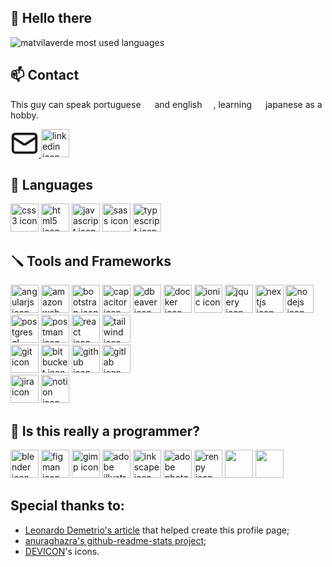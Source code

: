 ## 👋 Hello there

<img src="https://github-readme-stats.vercel.app/api/top-langs/?username=matvilaverde&layout=compact" alt="matvilaverde most used languages">

## 📫 Contact

<p>This guy can speak portuguese <img width="14" src="https://upload.wikimedia.org/wikipedia/commons/0/05/Flag_of_Brazil.svg" /> and english <img width="14" src="https://upload.wikimedia.org/wikipedia/commons/0/05/Flag_of_the_U.S..svg">, learning <img width="14" src="https://upload.wikimedia.org/wikipedia/commons/9/9e/Flag_of_Japan.svg" /> japanese as a hobby.
</p>

<div align="left">
  <a href="mailto:mateusvilaverde@gmail.com" target="_blank" title="Mail">
    <svg xmlns="http://www.w3.org/2000/svg" width="45" height="45" viewBox="0 0 24 24" fill="none" stroke="currentColor" stroke-width="2" stroke-linecap="round" stroke-linejoin="round" class="lucide lucide-mail"><rect width="20" height="16" x="2" y="4" rx="2"/><path d="m22 7-8.97 5.7a1.94 1.94 0 0 1-2.06 0L2 7"/></svg>
  </a>
  <a href="https://www.linkedin.com/in/matvilaverde/" target="_blank">
    <img width="45" src="https://cdn.jsdelivr.net/gh/devicons/devicon/icons/linkedin/linkedin-original.svg" alt="linkedin icon" />
  </a>
</div>

## 🔭 Languages

<div align="left">
  <img width="45" src="https://cdn.jsdelivr.net/gh/devicons/devicon@latest/icons/css3/css3-original-wordmark.svg" alt="css3 icon" title="CSS" />
  <img width="45" src="https://cdn.jsdelivr.net/gh/devicons/devicon@latest/icons/html5/html5-original-wordmark.svg" alt="html5 icon" title="HTML5" />
  <img width="45" src="https://cdn.jsdelivr.net/gh/devicons/devicon@latest/icons/javascript/javascript-original.svg" alt="javascript icon" title="JavaScript" />
  <img width="45" src="https://cdn.jsdelivr.net/gh/devicons/devicon@latest/icons/sass/sass-original.svg" alt="sass icon" title="SASS" />
  <img width="45" src="https://cdn.jsdelivr.net/gh/devicons/devicon@latest/icons/typescript/typescript-original.svg" alt="typescript icon" title="TypeScript" />
</div>

## 🪛 Tools and Frameworks

<div align="left">
  <img width="45" src="https://cdn.jsdelivr.net/gh/devicons/devicon@latest/icons/angularjs/angularjs-original.svg" alt="angularjs icon" title="Angular" />
  <img width="45" src="https://cdn.jsdelivr.net/gh/devicons/devicon@latest/icons/amazonwebservices/amazonwebservices-original-wordmark.svg" alt="amazon web services icon" title="Amazon Web Services" />
  <img width="45" src="https://cdn.jsdelivr.net/gh/devicons/devicon@latest/icons/bootstrap/bootstrap-original-wordmark.svg" alt="bootstrap icon" title="Bootstrap" />
  <img width="45" src="https://cdn.jsdelivr.net/gh/devicons/devicon@latest/icons/capacitor/capacitor-original.svg" alt="capacitor icon" title="Capacitor" />
  <img width="45" src="https://cdn.jsdelivr.net/gh/devicons/devicon@latest/icons/dbeaver/dbeaver-original.svg"  alt="dbeaver icon" title="DBeaver" />
  <img width="45" src="https://cdn.jsdelivr.net/gh/devicons/devicon@latest/icons/docker/docker-original.svg" alt="docker icon" title="Docker" />
   <img width="45" src="https://cdn.jsdelivr.net/gh/devicons/devicon@latest/icons/ionic/ionic-original.svg" alt="ionic icon" title="Ionic" />
  <img width="45" src="https://cdn.jsdelivr.net/gh/devicons/devicon@latest/icons/jquery/jquery-original-wordmark.svg" alt="jquery icon" title="jQuery" />
  <img width="45" src="https://cdn.jsdelivr.net/gh/devicons/devicon@latest/icons/nextjs/nextjs-original.svg" alt="nextjs icon" title="Next.JS" />
  <img width="45" src="https://cdn.jsdelivr.net/gh/devicons/devicon@latest/icons/nodejs/nodejs-original-wordmark.svg" alt="nodejs icon" title="NodeJS" />
  <img width="45" src="https://cdn.jsdelivr.net/gh/devicons/devicon@latest/icons/postgresql/postgresql-original-wordmark.svg" alt="postgresql icon" title="PostreSQL" />  
  <img width="45" src="https://cdn.jsdelivr.net/gh/devicons/devicon@latest/icons/postman/postman-original.svg" alt="postman icon" title="Postman" />
  <img width="45" src="https://cdn.jsdelivr.net/gh/devicons/devicon@latest/icons/react/react-original.svg" alt="react icon" title="React" />
  <img width="45" src="https://cdn.jsdelivr.net/gh/devicons/devicon@latest/icons/tailwindcss/tailwindcss-original.svg" alt="tailwind icon" title="Tailwind" />
</div>

<div align="left">
  <img width="45" src="https://cdn.jsdelivr.net/gh/devicons/devicon@latest/icons/git/git-original.svg" alt="git icon" title="Git" />
  <img width="45" src="https://cdn.jsdelivr.net/gh/devicons/devicon@latest/icons/bitbucket/bitbucket-original-wordmark.svg" alt="bitbucket icon" title="BitBucket" />
  <img width="45" src="https://cdn.jsdelivr.net/gh/devicons/devicon@latest/icons/github/github-original-wordmark.svg" alt="github icon" title="GitHub" />
  <img width="45" src="https://cdn.jsdelivr.net/gh/devicons/devicon@latest/icons/gitlab/gitlab-original-wordmark.svg" alt="gitlab icon" title="GitLab" />
</div>

<div align="left">
  <img width="45" src="https://cdn.jsdelivr.net/gh/devicons/devicon@latest/icons/jira/jira-original-wordmark.svg" alt="jira icon" title="Jira" />
  <img width="45" src="https://cdn.jsdelivr.net/gh/devicons/devicon@latest/icons/notion/notion-original.svg" alt="notion icon" title="Notion" />
</div>

## 🎨 Is this really a programmer?

<div align="left">
  <img width="45" src="https://cdn.jsdelivr.net/gh/devicons/devicon@latest/icons/blender/blender-original.svg" alt="blender icon" title="Blender" />
  <img width="45" src="https://cdn.jsdelivr.net/gh/devicons/devicon@latest/icons/figma/figma-original.svg" alt="figman icon" title="Figma" />
  <img width="45" src="https://cdn.jsdelivr.net/gh/devicons/devicon@latest/icons/gimp/gimp-original.svg" alt="gimp icon" title="GIMP" />
  <img width="45" src="https://cdn.jsdelivr.net/gh/devicons/devicon@latest/icons/illustrator/illustrator-line.svg" alt="adobe illustrator icon" title="Adobe Illustrator" />
  <img width="45" src="https://cdn.jsdelivr.net/gh/devicons/devicon@latest/icons/inkscape/inkscape-original.svg" alt="inkscape icon" title="Inkscape" />
  <img width="45" src="https://cdn.jsdelivr.net/gh/devicons/devicon@latest/icons/photoshop/photoshop-original.svg" alt="adobe photoshop icon" title="Adobe Photoshop" />
  
  <img width="45" src="https://cdn.jsdelivr.net/gh/devicons/devicon@latest/icons/renpy/renpy-original.svg" alt="renpy icon" title="Ren'py" />
  <img width="45" src="https://cdn.jsdelivr.net/gh/devicons/devicon@latest/icons/unity/unity-original.svg" />
  <img width="45" src="https://cdn.jsdelivr.net/gh/devicons/devicon@latest/icons/unrealengine/unrealengine-original.svg" />
</div>

## Special thanks to:

- [Leonardo Demetrio's article](https://www.dio.me/articles/tutorial-criando-um-readme-bonitao-para-o-seu-github) that helped create this profile page;
- [anuraghazra's github-readme-stats project](https://github.com/anuraghazra/github-readme-stats);
- [DEVICON](https://devicon.dev/)'s icons.
